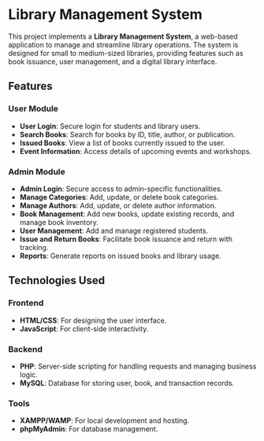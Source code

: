 # Library Management System

This project implements a **Library Management System**, a web-based application to manage and streamline library operations. The system is designed for small to medium-sized libraries, providing features such as book issuance, user management, and a digital library interface.

## Features

### User Module
- **User Login**: Secure login for students and library users.
- **Search Books**: Search for books by ID, title, author, or publication.
- **Issued Books**: View a list of books currently issued to the user.
- **Event Information**: Access details of upcoming events and workshops.

### Admin Module
- **Admin Login**: Secure access to admin-specific functionalities.
- **Manage Categories**: Add, update, or delete book categories.
- **Manage Authors**: Add, update, or delete author information.
- **Book Management**: Add new books, update existing records, and manage book inventory.
- **User Management**: Add and manage registered students.
- **Issue and Return Books**: Facilitate book issuance and return with tracking.
- **Reports**: Generate reports on issued books and library usage.

## Technologies Used

### Frontend
- **HTML/CSS**: For designing the user interface.
- **JavaScript**: For client-side interactivity.

### Backend
- **PHP**: Server-side scripting for handling requests and managing business logic.
- **MySQL**: Database for storing user, book, and transaction records.

### Tools
- **XAMPP/WAMP**: For local development and hosting.
- **phpMyAdmin**: For database management.

